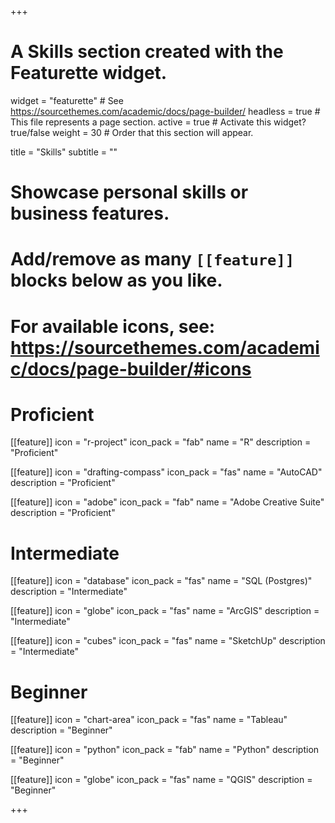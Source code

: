 +++
# A Skills section created with the Featurette widget.
widget = "featurette"  # See https://sourcethemes.com/academic/docs/page-builder/
headless = true  # This file represents a page section.
active = true  # Activate this widget? true/false
weight = 30  # Order that this section will appear.

title = "Skills"
subtitle = ""

# Showcase personal skills or business features.
# 
# Add/remove as many `[[feature]]` blocks below as you like.
# 
# For available icons, see: https://sourcethemes.com/academic/docs/page-builder/#icons

# Proficient

[[feature]]
  icon = "r-project"
  icon_pack = "fab"
  name = "R"
  description = "Proficient"

[[feature]]
  icon = "drafting-compass"
  icon_pack = "fas"
  name = "AutoCAD"
  description = "Proficient"

[[feature]]
  icon = "adobe"
  icon_pack = "fab"
  name = "Adobe Creative Suite"
  description = "Proficient"

# Intermediate  

[[feature]]
  icon = "database"
  icon_pack = "fas"
  name = "SQL (Postgres)"
  description = "Intermediate"

[[feature]]
  icon = "globe"
  icon_pack = "fas"
  name = "ArcGIS"
  description = "Intermediate"  

[[feature]]
  icon = "cubes"
  icon_pack = "fas"
  name = "SketchUp"
  description = "Intermediate"

# Beginner

[[feature]]
  icon = "chart-area"
  icon_pack = "fas"
  name = "Tableau"
  description = "Beginner"

[[feature]]
  icon = "python"
  icon_pack = "fab"
  name = "Python"
  description = "Beginner"

[[feature]]
  icon = "globe"
  icon_pack = "fas"
  name = "QGIS"
  description = "Beginner"

+++
